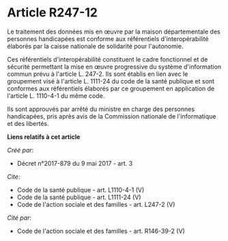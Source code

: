 # Article R247-12

Le traitement des données mis en œuvre par la maison départementale des personnes handicapées est conforme aux référentiels
d'interopérabilité élaborés par la caisse nationale de solidarité pour l'autonomie. 

Ces référentiels d'interopérabilité constituent le cadre fonctionnel et de sécurité permettant la mise en œuvre progressive
du système d'information commun prévu à l'article L. 247-2. Ils sont établis en lien avec le groupement visé à l'article L.
1111-24 du code de la santé publique et sont conformes aux référentiels élaborés par ce groupement en application de
l'article L. 1110-4-1 du même code. 

Ils sont approuvés par arrêté du ministre en charge des personnes handicapées, pris après avis de la Commission nationale de
l'informatique et des libertés.

**Liens relatifs à cet article**

_Créé par_:

  - Décret n°2017-879 du 9 mai 2017 - art. 3

_Cite_:

  - Code de la santé publique - art. L1110-4-1 (V)
  - Code de la santé publique - art. L1111-24 (V)
  - Code de l'action sociale et des familles - art. L247-2 (V)

_Cité par_:

  - Code de l'action sociale et des familles - art. R146-39-2 (V)
